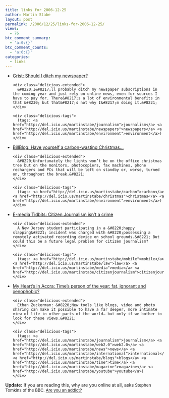 ```yaml
---
title: links for 2006-12-25
author: Martin Stabe
layout: post
permalink: /2006/12/25/links-for-2006-12-25/
views:
  - 76
btc_comment_summary:
  - 'a:0:{}'
btc_comment_counts:
  - 'a:0:{}'
categories:
  - links
---
```

<ul class="delicious">
  <li>
    <div class="delicious-link">
      <a href="http://gristmill.grist.org/story/2006/12/22/8952/6389">Grist: Should I ditch my newspaper?</a>
    </div>
    
    <div class="delicious-extended">
      &#8220;I&#8217;ll probably ditch my newspaper subscriptions in the coming year and just rely on online news, even for sources I have to pay for. There&#8217;s a lot of environmental benefits in that &#8230; but that&#8217;s not why I&#8217;m doing it.&#8221;
    </div>
    
    <div class="delicious-tags">
      (tags: <a href="http://del.icio.us/martinstabe/journalism">journalism</a> <a href="http://del.icio.us/martinstabe/newspapers">newspapers</a> <a href="http://del.icio.us/martinstabe/environment">environment</a>)
    </div>
  </li>
  
  <li>
    <div class="delicious-link">
      <a href="http://www.thebillblog.com/billblog/index.php/2006/12/21/have-yourself-a-carbon-wasting-christmas/">BillBlog: Have yourself a carbon-wasting Christmas…</a>
    </div>
    
    <div class="delicious-extended">
      &#8220;Unfortunately the lights won’t be on the office christmas tree but on the monitors, photocopiers, fax machines, phone rechargers and PCs that will be left on standby or, worse, turned on, throughout the break.&#8221;
    </div>
    
    <div class="delicious-tags">
      (tags: <a href="http://del.icio.us/martinstabe/carbon">carbon</a> <a href="http://del.icio.us/martinstabe/christmas">christmas</a> <a href="http://del.icio.us/martinstabe/environment">environment</a>)
    </div>
  </li>
  
  <li>
    <div class="delicious-link">
      <a href="http://www.poynter.org/column.asp?id=31&#038;aid=115703">E-media Tidbits: Citizen Journalism isn&#8217;t a crime</a>
    </div>
    
    <div class="delicious-extended">
      A New Jersey student participating in a &#8220;happy slapping&#8221; incident was charged with &#8220;possessing a remotely activated recording device on school grounds.&#8221; But could this be a future legal problem for citizen journalism?
    </div>
    
    <div class="delicious-tags">
      (tags: <a href="http://del.icio.us/martinstabe/mobile">mobile</a> <a href="http://del.icio.us/martinstabe/law">law</a> <a href="http://del.icio.us/martinstabe/media">media</a> <a href="http://del.icio.us/martinstabe/citizenjournalism">citizenjournalism</a>)
    </div>
  </li>
  
  <li>
    <div class="delicious-link">
      <a href="http://www.ethanzuckerman.com/blog/?p=1160">My Heart&#8217;s in Accra: Time’s person of the year: fat, ignorant and xenophobic?</a>
    </div>
    
    <div class="delicious-extended">
      Ethan Zuckerman: &#8220;New tools like blogs, video and photo sharing can make it possible to have a far deeper, more intimate view of life in other parts of the world… but only if we bother to look for these views.&#8221;
    </div>
    
    <div class="delicious-tags">
      (tags: <a href="http://del.icio.us/martinstabe/journalism">journalism</a> <a href="http://del.icio.us/martinstabe/web2.0">web2.0</a> <a href="http://del.icio.us/martinstabe/news">news</a> <a href="http://del.icio.us/martinstabe/international">international</a> <a href="http://del.icio.us/martinstabe/blogs">blogs</a> <a href="http://del.icio.us/martinstabe/time">time</a> <a href="http://del.icio.us/martinstabe/magazine">magazine</a> <a href="http://del.icio.us/martinstabe/youtube">youtube</a>)
    </div>
  </li>
</ul>

**Update:** If you are reading this, why are you online at all, asks <font size="2"><span class="byl">Stephen Tomkins of the BBC. <a href="http://news.bbc.co.uk/1/hi/magazine/6200383.stm">Are you an addict?</a></span></font>